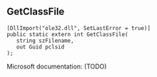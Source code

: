 ## GetClassFile

```
[DllImport("ole32.dll", SetLastError = true)]
public static extern int GetClassFile(
   string szFilename,
   out Guid pclsid
);
```

Microsoft documentation: (TODO)
